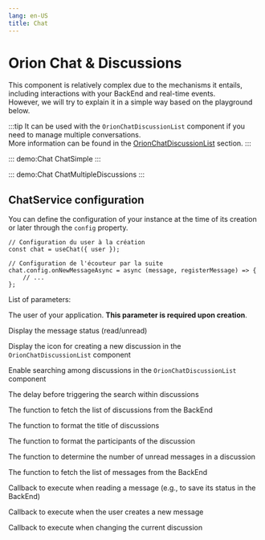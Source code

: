 ```yaml
---
lang: en-US
title: Chat
---
```


# Orion Chat & Discussions

This component is relatively complex due to the mechanisms it entails, including interactions with your BackEnd and real-time events.\
However, we will try to explain it in a simple way based on the playground below.

:::tip
It can be used with the `OrionChatDiscussionList` component if you need to manage multiple conversations.\
More information can be found in the [OrionChatDiscussionList](#orionchatdiscussionlist) section.
:::

::: demo:Chat
ChatSimple
:::

<attribute-table package="Chat"/>

::: demo:Chat
ChatMultipleDiscussions
:::

<attribute-table package="ChatDiscussionList"/>


## ChatService configuration

<type-description>

You can define the configuration of your instance at the time of its creation or later through the `config` property.

```ts:no-line-numbers
// Configuration du user à la création
const chat = useChat({ user });

// Configuration de l'écouteur par la suite
chat.config.onNewMessageAsync = async (message, registerMessage) => {
	// ...
};
```

List of parameters:

<prop-description name="user" type="Orion.Chat.User">

The user of your application. **This parameter is required upon creation**.

</prop-description>

<prop-description name="allowMessageStatus" type="boolean">

Display the message status (read/unread)

</prop-description>

<prop-description name="allowDiscussionCreation" type="boolean">

Display the icon for creating a new discussion in the `OrionChatDiscussionList` component

</prop-description>

<prop-description name="allowDiscussionSearch" type="boolean">

Enable searching among discussions in the `OrionChatDiscussionList` component

</prop-description>

<prop-description name="discussionSearchTimer" type="number" value="500">

The delay before triggering the search within discussions

</prop-description>

<prop-description name="discussionFetcherAsync" type="(params: { oldestDiscussionId?: number, oldestDiscussionUpdatedDate?: Date, searchTerm?: string, searchTermHasChanged?: boolean }) => Promise<Discussion[]>">

The function to fetch the list of discussions from the BackEnd

</prop-description>

<prop-description name="discussionTitleFormatter" type="(discussion: OrionChatEntity) => string">

The function to format the title of discussions

</prop-description>

<prop-description name="discussionInterlocutorsFormatter" type="(discussion: OrionChatEntity) => User[]">

The function to format the participants of the discussion

</prop-description>

<prop-description name="discussionUnreadMessagesCounter" type="(params: {discussion: OrionChatEntity, discussionId: number, messages: OrionChatMessageEntity[] }) => number">

The function to determine the number of unread messages in a discussion

</prop-description>

<prop-description name="messageFetcherAsync" type="(params: { discussion: OrionChatEntity, discussionId: number, oldestMessageId?: number }) => Promise<Message[]>">

The function to fetch the list of messages from the BackEnd

</prop-description>

<prop-description name="onMessageReadAsync" type="(message: OrionChatMessageEntity) => void">

Callback to execute when reading a message (e.g., to save its status in the BackEnd)

</prop-description>

<prop-description name="onNewMessageAsync" type="(message: OrionChatMessageEntity, registerMessage: () => void) => void">

Callback to execute when the user creates a new message

</prop-description>

<prop-description name="onActiveDiscussionChange" type="(discussionId?: number, oldDiscussionId?: number) => void">

Callback to execute when changing the current discussion

</prop-description>


</type-description>
